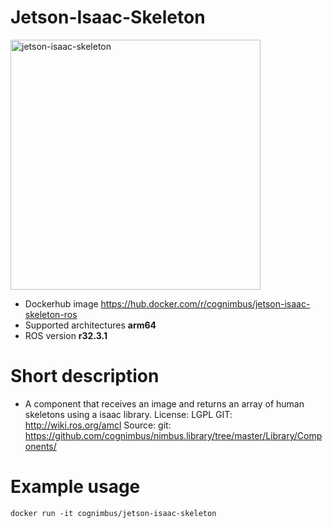 # Jetson-Isaac-Skeleton

<img src="./jetson-isaac-skeleton/skeleton.png" alt="jetson-isaac-skeleton" width="400"/>

* Dockerhub image https://hub.docker.com/r/cognimbus/jetson-isaac-skeleton-ros
* Supported architectures <b>arm64</b>
* ROS version <b>r32.3.1
</b>

# Short description
* A component that receives an image and returns an array of human skeletons using a isaac library.
License: LGPL
GIT: http://wiki.ros.org/amcl
Source: git: https://github.com/cognimbus/nimbus.library/tree/master/Library/Components/

# Example usage
```
docker run -it cognimbus/jetson-isaac-skeleton 
```

